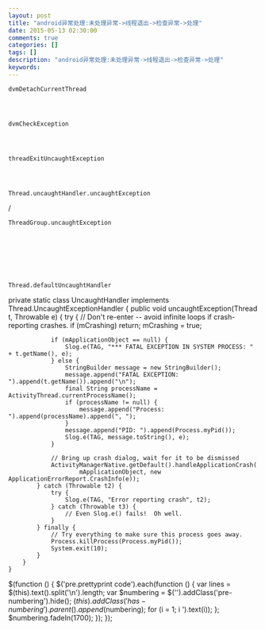 ```yaml
---
layout: post
title: "android异常处理:未处理异常->线程退出->检查异常->处理"
date: 2015-05-13 02:30:00 
comments: true
categories: []
tags: []
description: "android异常处理:未处理异常->线程退出->检查异常->处理"
keywords: 
---
```



 
  
   
    dvmDetachCurrentThread
   
  
  
   
    dvmCheckException
   
  
  
   
    threadExitUncaughtException
   
  
  
   
    Thread.uncaughtHandler.uncaughtException
   
   /
   
    ThreadGroup.uncaughtException
   
  
  
   
   
  
  
   
    Thread.defaultUncaughtHandler
   
  
  private static class UncaughtHandler implements Thread.UncaughtExceptionHandler {
        public void uncaughtException(Thread t, Throwable e) {
            try {
                // Don't re-enter -- avoid infinite loops if crash-reporting crashes.
                if (mCrashing) return;
                mCrashing = true;

                if (mApplicationObject == null) {
                    Slog.e(TAG, "*** FATAL EXCEPTION IN SYSTEM PROCESS: " + t.getName(), e);
                } else {
                    StringBuilder message = new StringBuilder();
                    message.append("FATAL EXCEPTION: ").append(t.getName()).append("\n");
                    final String processName = ActivityThread.currentProcessName();
                    if (processName != null) {
                        message.append("Process: ").append(processName).append(", ");
                    }
                    message.append("PID: ").append(Process.myPid());
                    Slog.e(TAG, message.toString(), e);
                }

                // Bring up crash dialog, wait for it to be dismissed
                ActivityManagerNative.getDefault().handleApplicationCrash(
                        mApplicationObject, new ApplicationErrorReport.CrashInfo(e));
            } catch (Throwable t2) {
                try {
                    Slog.e(TAG, "Error reporting crash", t2);
                } catch (Throwable t3) {
                    // Even Slog.e() fails!  Oh well.
                }
            } finally {
                // Try everything to make sure this process goes away.
                Process.killProcess(Process.myPid());
                System.exit(10);
            }
        }
    }
 
 
  $(function () {
                $('pre.prettyprint code').each(function () {
                    var lines = $(this).text().split('\n').length;
                    var $numbering = $('').addClass('pre-numbering').hide();
                    $(this).addClass('has-numbering').parent().append($numbering);
                    for (i = 1; i ').text(i));
                    };
                    $numbering.fadeIn(1700);
                });
            });
 


